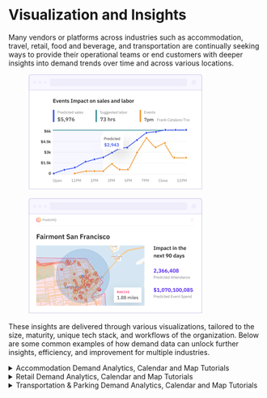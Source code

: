 # Visualization and Insights

Many vendors or platforms across industries such as accommodation, travel, retail, food and beverage, and transportation are continually seeking ways to provide their operational teams or end customers with deeper insights into demand trends over time and across various locations.

<div data-full-width="false">

<figure><img src="../../.gitbook/assets/img-homepage-460x305 (11) 1.png" alt=""><figcaption></figcaption></figure>

 

<figure><img src="../../.gitbook/assets/img-homepage-460x305 (8) 1.png" alt=""><figcaption></figcaption></figure>

</div>

These insights are delivered through various visualizations, tailored to the size, maturity, unique tech stack, and workflows of the organization. Below are some common examples of how demand data can unlock further insights, efficiency, and improvement for multiple industries.



<details>

<summary>Accommodation Demand Analytics, Calendar and Map Tutorials</summary>

1. To implement PredictHQ data in your accommodation demand analytics and planning workflows, review the options below:

* **No code:** Using the PredictHQ Web application (Control Center) unlocks demand data weeks and months in advance to inform your manual pricing updates. [Read more](https://www.predicthq.com/support/see-total-daily-event-impact-in-control-center) about Event Trends and Location Insights.\

* **Business Intelligence (BI) tools:** Integrate PredictHQ data with your Power BI (or other analytics tool) dynamic pricing workflows. [Read tutorial](https://docs.predicthq.com/getting-started/guides/tutorials/use-events-data-in-power-bi).\

* **Machine learning models:** Automatically and dynamically update your pricing by integrating PredictHQ data directly into your demand forecasting models. [Read tutorial.](https://docs.predicthq.com/getting-started/guides/tutorials/improving-demand-forecasting-models-with-event-features)

2. To create **custom maps and filtered event lists,** check out our\
   [Accommodation Business Demo App](https://predicthq-accommodation-example.streamlit.app/) or[ get the code from GitHub](https://github.com/predicthq/streamlit-accommodation-demo).

</details>



<details>

<summary>Retail Demand Analytics, Calendar and Map Tutorials</summary>

1. To implement PredictHQ data in your retail demand analytics and planning workflows, review the options below:

* **No code:** Using the PredictHQ Web application (Control Center) unlocks demand data weeks and months in advance to inform your manual pricing updates. [Read more](https://www.predicthq.com/support/see-total-daily-event-impact-in-control-center) about Event Trends and Location Insights.\

* **Business Intelligence (BI) tools:** Integrate PredictHQ data with your Power BI (or other analytics tool) dynamic pricing workflows. [Read tutorial](https://docs.predicthq.com/getting-started/guides/tutorials/use-events-data-in-power-bi).\

* **Machine learning models:** Automatically and dynamically update your pricing by integrating PredictHQ data directly into your demand forecasting models. [Read tutorial.](https://docs.predicthq.com/getting-started/guides/tutorials/improving-demand-forecasting-models-with-event-features)

2. To create **custom maps and filtered event lists,** check out our\
   [Retail Demo App](https://predicthq-location-insights-example.streamlit.app/) or[ get the code from GitHub](https://github.com/predicthq/streamlit-location-insights-demo).



</details>



<details>

<summary>Transportation &#x26; Parking Demand Analytics, Calendar and Map Tutorials</summary>

1. To implement PredictHQ data in your retail demand analytics and planning workflows, review the options below:

* **No code:** Using the PredictHQ Web application (Control Center) unlocks demand data weeks and months in advance to inform your manual pricing updates. [Read more](https://www.predicthq.com/support/see-total-daily-event-impact-in-control-center) about Event Trends and Location Insights.\

* **Business Intelligence (BI) tools:** Integrate PredictHQ data with your Power BI (or other analytics tool) dynamic pricing workflows. [Read tutorial](https://docs.predicthq.com/getting-started/guides/tutorials/use-events-data-in-power-bi).\

* **Machine learning models:** Automatically and dynamically update your pricing by integrating PredictHQ data directly into your demand forecasting models. [Read tutorial.](https://docs.predicthq.com/getting-started/guides/tutorials/improving-demand-forecasting-models-with-event-features)

2. To create **custom maps, polygons, and filtered event lists,** check out our\
   [Parking Business Demo App](https://predicthq-parking-example.streamlit.app/) or[ get the code from GitHub](https://github.com/predicthq/streamlit-parking-demo).



</details>
